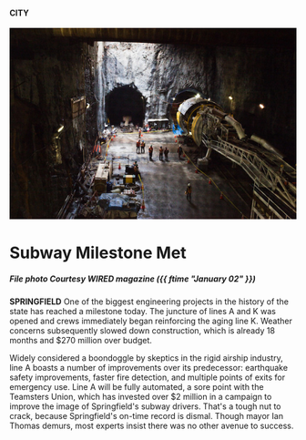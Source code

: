 #### CITY

![Picture of a subway being built](img-sample-subway-600x400.jpg)

# Subway Milestone Met

##### File photo Courtesy **WIRED** magazine *({{ ftime "January 02" }})*

**SPRINGFIELD** One of the biggest engineering projects in the history of the state
has reached a milestone today. The juncture of lines A and K 
was opened and crews immediately began reinforcing the aging line
K. Weather concerns subsequently slowed down construction, which is already 
18 months and $270 million over budget.

Widely considered a boondoggle by skeptics in the rigid airship industry,
line A boasts a number of improvements over its predecessor: earthquake
safety improvements, faster fire detection, and multiple points of exits
for emergency use. Line A will be fully automated, a sore point with
the Teamsters Union, which has invested over $2 million in a campaign
to improve the image of Springfield's subway drivers. That's a 
tough nut to crack, because Springfield's on-time record is dismal.
Though mayor Ian Thomas demurs, most experts insist there was no
other avenue to success.


